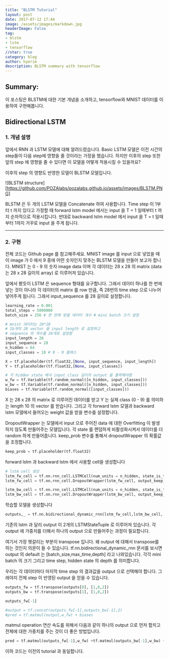 ```yaml
---
title: "BLSTM Tutorial"
layout: post
date: 2017-07-12 17:44
image: /assets/images/markdown.jpg
headerImage: False
tag:
- blstm
- lstm
- tensorflow
//star: true
category: blog
author: hyerim
description: BLSTM summary with tensorflow
---
```


## Summary:

이 포스팅은 BLSTM에 대한 기본 개념을 소개하고, tensorflow와 MNIST 데이터를 이용하여 구현해봅니다. 


## Bidirectional LSTM 


### 1. 개념 설명

앞에서 RNN 과 LSTM 모델에 대해 알려드렸습니다. Basic LSTM 모델은 이전 시간의 step들이 다음 step에 영향을 줄 것이라는 가정을 했습니다. 하지만 이후의 step 또한 앞의 step 에 영향을 줄 수 있다면 이 모델을 어떻게 적용시킬 수 있을까요? 

이후의 step 의 영향도 반영한 모델이 BLSTM 모델입니다.


![BLSTM structure][https://github.com/POZAlabs/pozalabs.github.io/assets/images/BLSTM.PNG]

BLSTM 은 두 개의 LSTM 모델을 Concatenate 하여 사용합니다. Time step 이 1부터 t 까지 있다고 가정할 때 
forward lstm model 에서는 input 을 T = 1 일때부터 t 까지 순차적으로 적용시킵니다. 반대로 backward lstm model 에서 input 을 T = t 일때부터 1까지 거꾸로 input 을 주게 됩니다. 

---



### 2. 구현

 전체 코드는 Github page 를 참고해주세요.
  MNIST image 를 input 으로 넣었을 때 이 image 가 0 에서 9 중에 어떤 숫자인지 맞추는 BLSTM 모델을 만들어 보고자 합니다. MNIST 는 0 - 9 의 숫자 image data 이며 각 데이터는 28 x 28 의 matrix (data 는 28 x 28 길이의 array) 로 이루어져 있습니다.


앞에서 봤듯이 LSTM 은 sequence 형태를 요구합니다. 그래서 데이터 하나를 한 번에 넣는 것이 아니라 각 데이터의 matrix 를 row 만큼, 즉 28번의 time step 으로 나누어 넣어주게 됩니다. 그래서 input_sequence 를 28 길이로 설정합니다.


```python
learning_rate = 0.001
total_steps = 5000000
batch_size = 256 # 한 번에 받을 데이터 개수 # mini batch 크기 설정

# mnist 데이터는 28*28 
# 1b개의 28 vector 을 input length 로 설정하고 
# sequence 의 개수를 28개로 설정함
input_length = 28 
input_sequence = 28
n_hidden = 64
input_classes = 10 # 0 - 9 클래스
```


```python
X = tf.placeholder(tf.float32,[None, input_sequence, input_length])
Y = tf.placeholder(tf.float32,[None, input_classes])

# 각 hidden state 에서 input_class 길이의 output 을 출력해야함
w_fw = tf.Variable(tf.random_normal([n_hidden, input_classes]))
w_bw = tf.Variable(tf.random_normal([n_hidden, input_classes]))
biases = tf.Variable(tf.random_normal([input_classes]))
```

X 는 28 x 28 의 matrix 로 이루어진 데이터를 받고 Y 는 실제 class (0 - 9) 를 의미하는 length 10 의 vector 를 받습니다. 그리고 각 forward lstm 모델과 backward lstm 모델에서 들어오는 weight 값을 받을 변수를 설정합니다. 

DropoutWrapper 는 모델에서 input 으로 주어진 data 에 대한 Overfitting 이 발생하지 않도록 만들어주는 모델입니다. 각 state 를 랜덤하게 비활성화시켜서 데이터를 더 random 하게 만들어줍니다. keep_prob 변수를 통해서 dropoutWrapper 의 확률값을 조정합니다. 


```python
keep_prob = tf.placeholder(tf.float32)
```

forward lstm 과 backward lstm 에서 사용할 cell을 생성합니다


```python
# lstm cell 생성
lstm_fw_cell = tf.nn.rnn_cell.LSTMCell(num_units = n_hidden, state_is_tuple = True)
lstm_fw_cell = tf.nn.rnn_cell.DropoutWrapper(lstm_fw_cell, output_keep_prob=keep_prob)

lstm_bw_cell = tf.nn.rnn_cell.LSTMCell(num_units = n_hidden, state_is_tuple = True)
lstm_bw_cell = tf.nn.rnn_cell.DropoutWrapper(lstm_bw_cell, output_keep_prob=keep_prob)
```

학습할 모델을 생성합니다


```python
outputs,_ = tf.nn.bidirectional_dynamic_rnn(lstm_fw_cell,lstm_bw_cell, X, dtype = tf.float32)
```

기존의 lstm 과 달리 output 이 2개의 LSTMStateTuple 로 이루어져 있습니다. 각 output 에 가중치를 더해서 하나의 output 으로 만들어주는 과정이 필요합니다.

여기서 가장 헷갈리는 부분이 transpose 입니다. 왜 output 에 대해서 transpose를 하는 것인지 의문이 들 수 있습니다. tf.nn.bidirectional_dynamic_rnn 문서를 보시면 output 의 default 는 [batch_size,max_time,depth] 라고 나와있습니다. 각각 mini batch 의 크기 그리고 time step, hidden state 의 depth 를 의미합니다. 

 우리는 각 데이터마다 마지막 time step 의 결과값을 output 으로 선택해야 합니다. 그래야지 전체 step 이 반영된 output 을 얻을 수 있습니다.


```python
outputs_fw = tf.transpose(outputs[0], [1,0,2])
outputs_bw = tf.transpose(outputs[1], [1,0,2])
```


```python
outputs_fw[-1]
```


```python
#output = tf.concat(outputs_fw[-1],outputs_bw[-1],2)
#pred = tf.matmul(output,w_fw) + biases
```

matmul operation 연산 속도를 위해서 다음과 같이 하나의 output 으로 먼저 합치고 전체에 대한 가중치를 주는 것이 더 좋은 방법입니다.


```python
pred = tf.matmul(outputs_fw[-1],w_fw) +tf.matmul(outputs_bw[-1],w_bw) + biases
```

이하 코드는 이전의 tutorial 과 동일합니다.
